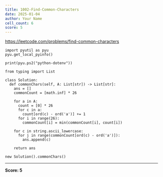 ```yaml
---
title: 1002-Find-Common-Characters
date: 2025-01-04
author: Your Name
cell_count: 6
score: 5
---
```


https://leetcode.com/problems/find-common-characters


```
import pyutil as pyu
pyu.get_local_pyinfo()
```


```
print(pyu.ps2("python-dotenv"))
```


```
from typing import List
```


```
class Solution:
  def commonChars(self, A: List[str]) -> List[str]:
    ans = []
    commonCount = [math.inf] * 26

    for a in A:
      count = [0] * 26
      for c in a:
        count[ord(c) - ord('a')] += 1
      for i in range(26):
        commonCount[i] = min(commonCount[i], count[i])

    for c in string.ascii_lowercase:
      for j in range(commonCount[ord(c) - ord('a')]):
        ans.append(c)

    return ans
```


```
new Solution().commonChars()
```


---
**Score: 5**